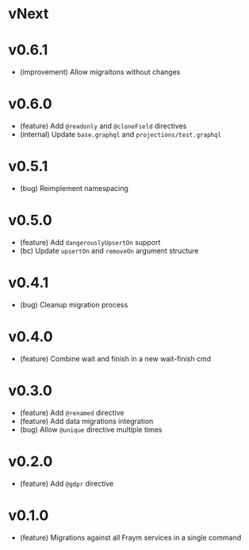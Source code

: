 # vNext

# v0.6.1

-   (improvement) Allow migraitons without changes

# v0.6.0

-   (feature) Add `@readonly` and `@cloneField` directives
-   (internal) Update `base.graphql` and `projections/test.graphql`

# v0.5.1

-   (bug) Reimplement namespacing

# v0.5.0

-   (feature) Add `dangerouslyUpsertOn` support
-   (bc) Update `upsertOn` and `removeOn` argument structure

# v0.4.1

-   (bug) Cleanup migration process

# v0.4.0

-   (feature) Combine wait and finish in a new wait-finish cmd

# v0.3.0

-   (feature) Add `@renamed` directive
-   (feature) Add data migrations integration
-   (bug) Allow `@unique` directive multiple times

# v0.2.0

-   (feature) Add `@gdpr` directive

# v0.1.0

-   (feature) Migrations against all Fraym services in a single command
